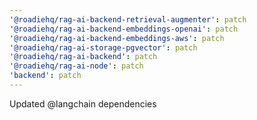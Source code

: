 ```yaml
---
'@roadiehq/rag-ai-backend-retrieval-augmenter': patch
'@roadiehq/rag-ai-backend-embeddings-openai': patch
'@roadiehq/rag-ai-backend-embeddings-aws': patch
'@roadiehq/rag-ai-storage-pgvector': patch
'@roadiehq/rag-ai-backend': patch
'@roadiehq/rag-ai-node': patch
'backend': patch
---
```


Updated @langchain dependencies
